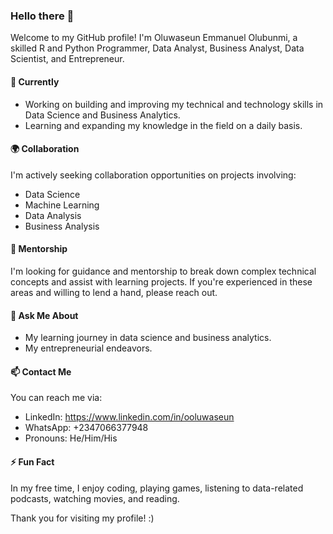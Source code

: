 
### Hello there 👋

Welcome to my GitHub profile! I'm Oluwaseun Emmanuel Olubunmi, a skilled R and Python Programmer, Data Analyst, Business Analyst, Data Scientist, and Entrepreneur.

#### 🚀 Currently

- Working on building and improving my technical and technology skills in Data Science and Business Analytics.
- Learning and expanding my knowledge in the field on a daily basis.

#### 🌍 Collaboration

I'm actively seeking collaboration opportunities on projects involving:
- Data Science
- Machine Learning
- Data Analysis
- Business Analysis

#### 🤝 Mentorship

I'm looking for guidance and mentorship to break down complex technical concepts and assist with learning projects. If you're experienced in these areas and willing to lend a hand, please reach out.

#### 💬 Ask Me About

- My learning journey in data science and business analytics.
- My entrepreneurial endeavors.

#### 📫 Contact Me

You can reach me via:
- LinkedIn: https://www.linkedin.com/in/ooluwaseun
- WhatsApp: +2347066377948
- Pronouns: He/Him/His

#### ⚡ Fun Fact

In my free time, I enjoy coding, playing games, listening to data-related podcasts, watching movies, and reading.

Thank you for visiting my profile! :)


